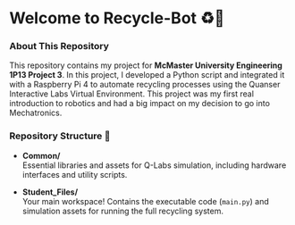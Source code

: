 # Welcome to Recycle-Bot ♻️🤖

### About This Repository

This repository contains my project for **McMaster University Engineering 1P13 Project 3**. In this project, I developed a Python script and integrated it with a Raspberry Pi 4 to automate recycling processes using the Quanser Interactive Labs Virtual Environment. This project was my first real introduction to robotics and had a big impact on my decision to go into Mechatronics.

### Repository Structure 📁

- **Common/**  
  Essential libraries and assets for Q-Labs simulation, including hardware interfaces and utility scripts.

- **Student_Files/**  
  Your main workspace! Contains the executable code (`main.py`) and simulation assets for running the full recycling system.
